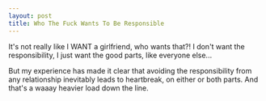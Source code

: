 ```yaml
---
layout: post
title: Who The Fuck Wants To Be Responsible
---
```


It's not really like I WANT a girlfriend, who wants that?!
I don't want the responsibility,
I just want the good parts,
like everyone else...

But my experience has made it clear
that avoiding the responsibility
from any relationship
inevitably leads to heartbreak,
on either or both parts.
And that's a waaay heavier load down the line.

